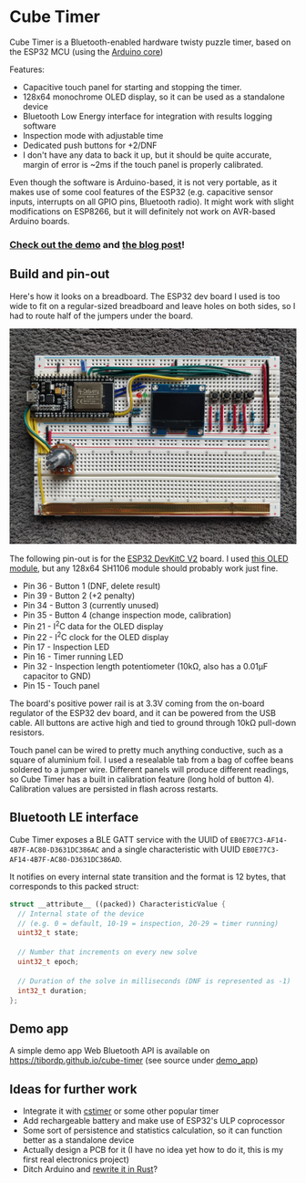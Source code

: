 # Cube Timer

Cube Timer is a Bluetooth-enabled hardware twisty puzzle timer, based on the ESP32 MCU (using the [Arduino core](https://github.com/espressif/arduino-esp32))

Features:
- Capacitive touch panel for starting and stopping the timer.
- 128x64 monochrome OLED display, so it can be used as a standalone device
- Bluetooth Low Energy interface for integration with results logging software
- Inspection mode with adjustable time
- Dedicated push buttons for +2/DNF
- I don't have any data to back it up, but it should be quite accurate, margin of error is ~2ms if the touch panel is properly calibrated.

Even though the software is Arduino-based, it is not very portable, as it makes use of some cool features of the ESP32 (e.g. capacitive sensor inputs, interrupts on all GPIO pins, Bluetooth radio). It might work with slight modifications on ESP8266, but it will definitely not work on AVR-based Arduino boards.

### [Check out the demo](https://youtu.be/G7zfDGPaEZs) and [the blog post](https://ojdip.net/2020/11/esp32-cube-timer/)!

## Build and pin-out

Here's how it looks on a breadboard. The ESP32 dev board I used is too wide to fit on a regular-sized breadboard and leave holes on both sides, so I had to route half of the jumpers under the board.

![](./docs/breadboard.jpg)

The following pin-out is for the [ESP32 DevKitC V2](https://docs.espressif.com/projects/esp-idf/en/latest/esp32/hw-reference/esp32/get-started-devkitc-v2.html) board. I used [this OLED module](https://www.az-delivery.de/en/products/1-3zoll-i2c-oled-display?variant=6571890737179), but any 128x64 SH1106 module should probably work just fine.

- Pin 36 - Button 1 (DNF, delete result) 
- Pin 39 - Button 2 (+2 penalty)
- Pin 34 - Button 3 (currently unused)
- Pin 35 - Button 4 (change inspection mode, calibration)
- Pin 21 - I<sup>2</sup>C data for the OLED display
- Pin 22 - I<sup>2</sup>C clock for the OLED display
- Pin 17 - Inspection LED
- Pin 16 - Timer running LED
- Pin 32 - Inspection length potentiometer (10kΩ, also has a 0.01μF capacitor to GND) 
- Pin 15 - Touch panel

The board's positive power rail is at 3.3V coming from the on-board regulator of the ESP32 dev board, and it can be powered from the USB cable. All buttons are active high and tied to ground through 10kΩ pull-down resistors. 

Touch panel can be wired to pretty much anything conductive, such as a square of aluminium foil. I used a resealable tab from a bag of coffee beans soldered to a jumper wire. Different panels will produce different readings, so Cube Timer has a built in calibration feature (long hold of button 4). Calibration values are persisted in flash across restarts.

## Bluetooth LE interface

Cube Timer exposes a BLE GATT service with the UUID of `EB0E77C3-AF14-4B7F-AC80-D3631DC386AC` and a single characteristic with UUID `EB0E77C3-AF14-4B7F-AC80-D3631DC386AD`.

It notifies on every internal state transition and the format is 12 bytes, that corresponds to this packed struct:

```cpp
struct __attribute__ ((packed)) CharacteristicValue {
  // Internal state of the device 
  // (e.g. 0 = default, 10-19 = inspection, 20-29 = timer running)
  uint32_t state;    
  
  // Number that increments on every new solve
  uint32_t epoch;
  
  // Duration of the solve in milliseconds (DNF is represented as -1)
  int32_t duration;  
};
```

## Demo app

A simple demo app Web Bluetooth API is available on https://tibordp.github.io/cube-timer (see source under [demo_app](./demo_app))

## Ideas for further work

- Integrate it with [cstimer](https://cstimer.net/) or some other popular timer
- Add rechargeable battery and make use of ESP32's ULP coprocessor
- Some sort of persistence and statistics calculation, so it can function better as a standalone device
- Actually design a PCB for it (I have no idea yet how to do it, this is my first real electronics project)
- Ditch Arduino and [rewrite it in Rust](https://github.com/MabezDev/rust-xtensa)?
